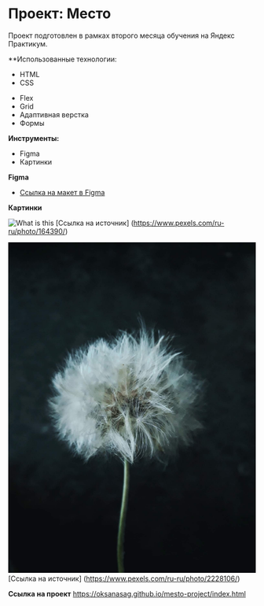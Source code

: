 # Проект: Место

Проект подготовлен в рамках второго месяца обучения на Яндекс Практикум.

**Использованные технологии:
- HTML
- CSS

* Flex
* Grid
* Адаптивная верстка
* Формы

**Инструменты:**
* Figma
* Картинки

**Figma**

* [Ссылка на макет в Figma](https://www.figma.com/file/2cn9N9jSkmxD84oJik7xL7/JavaScript.-Sprint-4?node-id=0%3A1)

**Картинки** 

![What is this](picture.jpg)
[Ссылка на источник] (https://www.pexels.com/ru-ru/photo/164390/)

![What is this](avatar.jpg)
[Ссылка на источник] (https://www.pexels.com/ru-ru/photo/2228106/)

**Ссылка на проект** https://oksanasag.github.io/mesto-project/index.html
